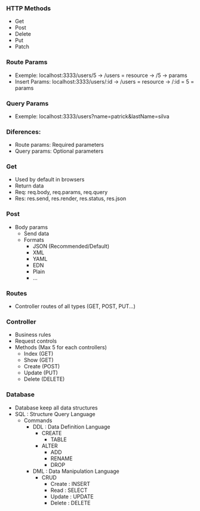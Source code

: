 ### HTTP Methods

- Get
- Post
- Delete
- Put
- Patch

### Route Params

- Exemple: localhost:3333/users/5 -> /users = resource -> /5 -> params
- Insert Params: localhost:3333/users/:id -> /users = resource -> /:id = 5 = params

### Query Params

- Exemple: localhost:3333/users?name=patrick&lastName=silva

### Diferences:

- Route params: Required parameters
- Query params: Optional parameters

### Get

- Used by default in browsers
- Return data
- Req: req.body, req.params, req.query
- Res: res.send, res.render, res.status, res.json

### Post

- Body params
  - Send data
  - Formats
    - JSON (Recommended/Default)
    - XML
    - YAML
    - EDN
    - Plain
    - ...

### Routes

- Controller routes of all types (GET, POST, PUT...)

### Controller

- Business rules
- Request controls
- Methods (Max 5 for each controllers)
  - Index (GET)
  - Show (GET)
  - Create (POST)
  - Update (PUT)
  - Delete (DELETE)

### Database

- Database keep all data structures
- SQL : Structure Query Language
  - Commands
    - DDL : Data Definition Language
      - CREATE
        - TABLE
      - ALTER
        - ADD
        - RENAME
        - DROP
    - DML : Data Manipulation Language
      - CRUD
        - Create : INSERT
        - Read : SELECT
        - Update : UPDATE
        - Delete : DELETE
